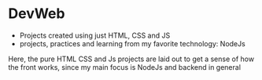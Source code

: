 # DevWeb

* Projects created using just HTML, CSS and JS 
* projects, practices and learning from my favorite technology: NodeJs

<p>
  Here, the pure HTML CSS and Js projects are laid out to get a sense of how the front works, since my main focus is NodeJs and backend in general
</p>
